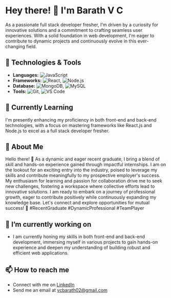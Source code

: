 # Hey there! 👋 I'm Barath V C

As a passionate full stack developer fresher, I'm driven by a curiosity for innovative solutions and a commitment to crafting seamless user experiences. With a solid foundation in web development, I'm eager to contribute to dynamic projects and continuously evolve in this ever-changing field.

## 🔧 Technologies & Tools

- **Languages:** ![JavaScript](https://img.shields.io/badge/-JavaScript-yellow)
- **Frameworks:** ![React](https://img.shields.io/badge/-React-blue), ![Node.js](https://img.shields.io/badge/-Node.js-green)
- **Database:** ![MongoDB](https://img.shields.io/badge/-MongoDB-green), ![MySQL](https://img.shields.io/badge/-MySQL-blue)
- **Tools:** ![Git](https://img.shields.io/badge/-Git-black), ![VS Code](https://img.shields.io/badge/-VS%20Code-blue)

## 🌱 Currently Learning

I'm presently enhancing my proficiency in both front-end and back-end technologies, with a focus on mastering frameworks like React.js and Node.js to excel as a full stack developer fresher.

## 🚀 About Me

Hello there! 👋 As a dynamic and eager recent graduate, I bring a blend of skill and hands-on experience gained through impactful internships. I am on the lookout for an exciting entry into the industry, poised to leverage my skills and contribute meaningfully to my prospective employer's success. My enthusiasm for learning and passion for collaboration drive me to seek new challenges, fostering a workspace where collective efforts lead to innovative solutions. I am ready to embark on a journey of professional growth, eager to contribute positively while continuously expanding my knowledge base. Let's connect and explore opportunities for mutual success! 🚀 #RecentGraduate #DynamicProfessional #TeamPlayer

## 🔭 I’m currently working on

- I am currently honing my skills in both front-end and back-end development, immersing myself in various projects to gain hands-on experience and deepen my understanding of building robust and efficient web applications.

## 📫 How to reach me

- Connect with me on [LinkedIn](https://www.linkedin.com/in/barath-vc/)
- Send me an email at [vcbarath02@gmail.com](mailto:vcbarath02@gmail.com)
